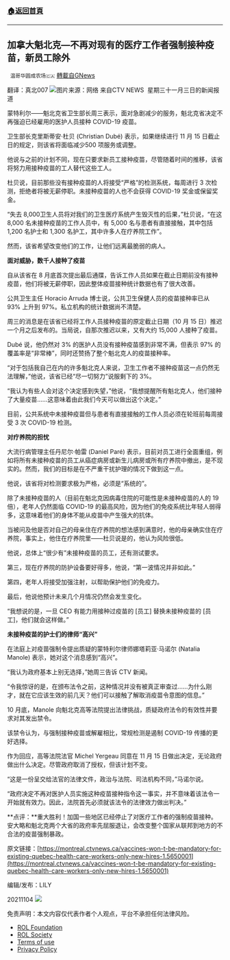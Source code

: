 ###  [:house:返回首頁](https://github.com/ourhimalayas/txt)
---


## 加拿大魁北克&#8212;不再对现有的医疗工作者强制接种疫苗，新员工除外
` 温哥华圆成农场🇨🇦` [轉載自GNews](https://gnews.org/zh-hans/1639676/)

翻译：真北007
![](https://assets.gnews.org/wp-content/uploads/2021/11/屏幕截图-2021-11-04-171016.png)图片来源：网络
来自CTV NEWS  星期三十一月三日的新闻报道

蒙特利尔——魁北克省卫生部长周三表示，面对急剧减少的服务，魁北克省决定不再强迫已经雇用的医护人员接种 COVID-19 疫苗。

卫生部长克里斯蒂安·杜贝 (Christian Dubé) 表示，如果继续进行 11 月 15 日截止日的规定，则该省将面临减少500 项服务或调整。

他说与之前的计划不同，现在只要求新员工接种疫苗，尽管随着时间的推移，该省将努力用接种疫苗的工人替代这些工人。

杜贝说，目前那些没有接种疫苗的人将接受“严格”的检测系统，每周进行 3 次检测，拒绝者将被无薪停职。未接种疫苗的人也不会获得 COVID-19 奖金或保留奖金。

“失去 8,000卫生人员将对我们的卫生医疗系统产生毁灭性的后果，”杜贝说，“在这 8,000 名未接种疫苗的工作人员中，有 5,000 名与患者有直接接触，其中包括 1,200 名护士和 1,300 名护工，其中许多人在疗养院工作”。

然而，该省希望改变他们的工作，让他们远离最脆弱的病人。

**面对威胁，数千人接种了疫苗**

自从该省在 8 月底首次提出最后通牒，告诉工作人员如果在截止日期前没有接种疫苗，他们将被无薪停职，因此整体疫苗接种统计数据也有了很大改善。

公共卫生主任 Horacio Arruda 博士说，公共卫生保健人员的疫苗接种率已从 93% 上升到 97%。私立机构的统计数据尚不清楚。

周三的消息是在该省已经将工作人员接种疫苗的原定截止日期（10 月 15 日）推迟一个月之后发布的。当局说，自那次推迟以来，又有大约 15,000 人接种了疫苗。

Dubé 说，他仍然对 3% 的医护人员没有接种疫苗感到非常不满，但表示 97% 的覆盖率是“非常棒”，同时还赞扬了整个魁北克人的疫苗接种率。

“对于包括我自己在内的许多魁北克人来说，卫生工作者不接种疫苗这一点仍然无法理解，”他说，该省已经“尽一切努力”说服剩下的 3%。

“我认为有些人会对这个决定感到失望，”他说，“我想提醒所有魁北克人，他们接种了大量疫苗……这意味着由此我们今天可以做出这个决定。”

目前，公共系统中未接种疫苗但与患者有直接接触的工作人员必须在轮班前每周接受 3 次 COVID-19 检测。

**对疗养院的担忧**

大流行病管理主任丹尼尔·帕雷 (Daniel Paré) 表示，目前对员工进行全面重组，例如将所有未接种疫苗的员工从癌症病房或新生儿病房或所有疗养院中撤出，是不现实的。然而，我们的目标是在不严重干扰护理的情况下做到这一点。

他说，该省将对检测要求极为严格，必须是“系统的”。

除了未接种疫苗的人（目前在魁北克因病毒住院的可能性是未接种疫苗的人的 19 倍），老年人仍然面临 COVID-19 的最高风险，因为他们的免疫系统比年轻人弱得多，这意味着他们的身体不能从疫苗中产生强大的抗体。

当被问及他是否对自己的母亲住在疗养院的想法感到满意时，他的母亲确实住在疗养院，事实上，他住在疗养院里——杜贝说是的，他认为风险很低。

他说，总体上“很少有”未接种疫苗的员工，还有测试要求。

第三，现在疗养院的防护设备要好得多，他说，“第一波情况并非如此。”

第四，老年人将接受加强注射，以帮助保护他们的免疫力。

最后，他说他预计未来几个月情况仍然会发生变化。

“我想说的是，一旦 CEO 有能力用接种过疫苗的 [员工] 替换未接种疫苗的 [员工]，他们就会这样做。”

**未接种疫苗的护士们的律师“高兴”**

在法庭上对疫苗强制令提出质疑的蒙特利尔律师娜塔莉亚·马诺尔 (Natalia Manole) 表示，她对这个消息感到“高兴”。

“我认为政府基本上别无选择，”她周三告诉 CTV 新闻。

“令我惊讶的是，在颁布法令之前，这种情况并没有被真正审查过……为什么刚才，就在它应该生效的前几天？他们可以接触了解取消疫苗令意图的信息。”

10 月底，Manole 向魁北克高等法院提出法律挑战，质疑政府法令的有效性并要求对其发出禁令。

该禁令认为，与强制接种疫苗或解雇相比，常规检测是遏制 COVID-19 传播的更好选择。

作为回应，高等法院法官 Michel Yergeau 同意在 11 月 15 日做出决定，无论政府做出什么决定。尽管政府取消了授权，但该计划不变。

“这是一份呈交给法官的法律文件，政治与法院、司法机构不同，”马诺尔说。

“政府决定不再对医护人员实施这种疫苗接种指令这一事实，并不意味着该法令一开始就有效力。因此，法院首先必须就该法令的法律效力做出判决。”

**点评：**重大胜利！加国一些地区已经停止了对医疗工作者的强制疫苗接种。安大略和魁北克两个大省的政府率先屈服退让，会改变整个国家从联邦到地方的不合法的疫苗强制暴政。

原文链接：[https://montreal.ctvnews.ca/vaccines-won-t-be-mandatory-for-existing-quebec-health-care-workers-only-new-hires-1.5650001](https://montreal.ctvnews.ca/vaccines-won-t-be-mandatory-for-existing-quebec-health-care-workers-only-new-hires-1.5650001)

编辑/发布：LILY

20211104
![](https://assets.gnews.org/wp-content/uploads/2021/08/WhatsApp-Image-2021-03-19-at-8.52.30-PM.jpeg)
 

免责声明：本文内容仅代表作者个人观点，平台不承担任何法律风险。

- [ROL Foundation](https://rolfoundation.org/)
- [ROL Society](https://rolsociety.org/)
- [Terms of use](https://gnews.org/terms-of-use-3/)
- [Privacy Policy](https://gnews.org/privacy-policy/)
